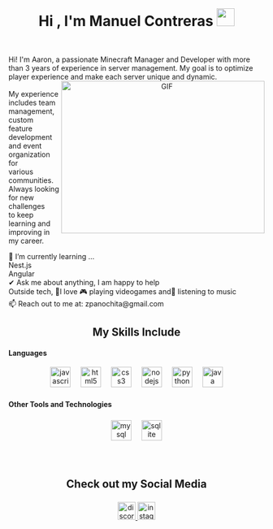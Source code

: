 <br clear="both">

<h1 align="center"><b>Hi , I'm Manuel Contreras </b><img src="https://media.giphy.com/media/hvRJCLFzcasrR4ia7z/giphy.gif" width="35"></h1>


<br clear="both">

<p align="left">Hi! I'm Aaron, a passionate Minecraft Manager and Developer with more than 3 years of experience in server management. My goal is to optimize player experience and make each server unique and dynamic.<br><a target="_blank" align="center">
  <img align="right" top="500" height="300" width="400" alt="GIF" src="https://media.giphy.com/media/SWoSkN6DxTszqIKEqv/giphy.gif">
</a><br>My experience includes team management, custom<br>  feature development and event organization for <br>various communities. Always looking for new challenges <br>to keep learning and improving in my career.</p> 


<p align="left">🌱 I’m currently learning ...<br>Nest.js<br>Angular<br>✔ Ask me about anything, I am happy to help<br>Outside tech, 💜I love 🎮 playing videogames and🎵 listening to music<br>📫 Reach out to me at: zpanochita@gmail.com</p>



<h2 align="center">My Skills Include</h2>


<h4 align="left">Languages</h4>


<div align="center">
  <img src="https://img.shields.io/badge/JavaScript-F7DF1E?logo=javascript&logoColor=black&style=for-the-badge" height="40" alt="javascript logo"  />
  <img width="12" />
  <img src="https://img.shields.io/badge/HTML5-E34F26?logo=html5&logoColor=white&style=for-the-badge" height="40" alt="html5 logo"  />
  <img width="12" />
  <img src="https://img.shields.io/badge/CSS3-1572B6?logo=css3&logoColor=white&style=for-the-badge" height="40" alt="css3 logo"  />
  <img width="12" />
  <img src="https://img.shields.io/badge/Node.js-339933?logo=nodedotjs&logoColor=white&style=for-the-badge" height="40" alt="nodejs logo"  />
  <img width="12" />
  <img src="https://img.shields.io/badge/Python-3776AB?logo=python&logoColor=white&style=for-the-badge" height="40" alt="python logo"  />
  <img width="12" />
  <img src="https://img.shields.io/badge/java-%23ED8B00.svg?style=for-the-badge&logo=openjdk&logoColor=white" height="40" alt="java logo"  />
</div>

###

<h4 align="left">Other Tools and Technologies</h4>

###

<div align="center">
  <img src="https://img.shields.io/badge/MySQL-4479A1?logo=mysql&logoColor=white&style=for-the-badge" height="40" alt="mysql logo"  />
  <img width="12" />
  <img src="https://img.shields.io/badge/SQLite-003B57?logo=sqlite&logoColor=white&style=for-the-badge" height="40" alt="sqlite logo"  />
</div>

###

<br clear="both">

<h2 align="center">Check out my Social Media</h2>

###

<div align="center">


  <a href="https://discord.com/users/1046488706078482505" target="_blank">
    <img src="https://img.shields.io/static/v1?message=Discord&logo=discord&label=&color=7289DA&logoColor=white&labelColor=&style=plastic" height="35" alt="discord logo"  />
  </a>
  <a href="https://www.instagram.com/unpendejo.33?igsh=NnNobHdnMmkxam41" target="_blank">
    <img src="https://img.shields.io/static/v1?message=Instagram&logo=instagram&label=&color=E4405F&logoColor=white&labelColor=&style=plastic" height="35" alt="instagram logo"  />
  </a>
</div>


